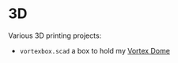 # 3D
Various 3D printing projects:

* `vortexbox.scad` a box to hold my [Vortex Dome](https://physicshack.com/product/vortex-dome/)

